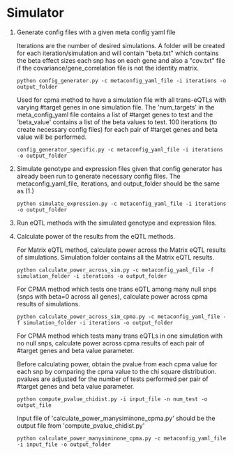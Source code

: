 # Simulator
1. Generate config files with a given meta config yaml file

   Iterations are the number of desired simulations. A folder will be created for each iteration/simulation and will contain "beta.txt" which contains the beta effect sizes each snp has on each gene and also a "cov.txt" file if the covariance/gene_correlation file is not the identity matrix.
   ```
   python config_generator.py -c metaconfig_yaml_file -i iterations -o output_folder
   ```

   Used for cpma method to have a simulation file with all trans-eQTLs with varying #target genes in one simulation file. The 'num_targets' in the meta_config_yaml file contains a list of #target genes to test and the 'beta_value' contains a list of the beta values to test. 100 iterations (to create necessary config files) for each pair of #target genes and beta value will be performed. 
   ```
   config_generator_specific.py -c metaconfig_yaml_file -i iterations -o output_folder
   ```
2. Simulate genotype and expression files given that config generator has already been run to generate necessary config files. The metaconfig_yaml_file, iterations, and output_folder should be the same as (1.)
   ```
   python simulate_expression.py -c metaconfig_yaml_file -i iterations -o output_folder
   ```
3. Run eQTL methods with the simulated genotype and expression files.
4. Calculate power of the results from the eQTL methods.

   For Matrix eQTL method, calculate power across the Matrix eQTL results of simulations. Simulation folder contains all the Matrix eQTL results.
   ```
   python calculate_power_across_sim.py -c metaconfig_yaml_file -f simulation_folder -i iterations -o output_folder
   ```
   For CPMA method which tests one trans eQTL among many null snps (snps with beta=0 across all genes), calculate power across cpma results of simulations.
   ```
   python calculate_power_across_sim_cpma.py -c metaconfig_yaml_file -f simulation_folder -i iterations -o output_folder
   ```
   For CPMA method which tests many trans eQTLs in one simulation with no null snps, calculate power across cpma results of each pair of #target genes and beta value parameter. 

   Before calculating power, obtain the pvalue from each cpma value for each snp by comparing the cpma value to the chi square distribution. pvalues are adjusted for the number of tests performed per pair of #target genes and beta value parameter. 
   ```
   python compute_pvalue_chidist.py -i input_file -n num_test -o output_file
   ```
   Input file of 'calculate_power_manysiminone_cpma.py' should be the output file from 'compute_pvalue_chidist.py'
   ```
   python calculate_power_manysiminone_cpma.py -c metaconfig_yaml_file -i input_file -o output_folder
   ```
